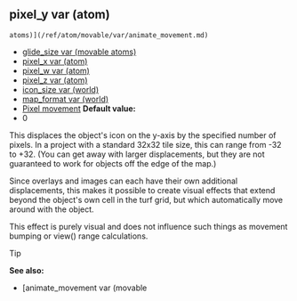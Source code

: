 ## pixel_y var (atom)

    atoms)](/ref/atom/movable/var/animate_movement.md) 
+   [glide_size var (movable atoms)](/ref/atom/movable/var/glide_size.md) 
+   [pixel_x var (atom)](/ref/atom/var/pixel_x.md) 
+   [pixel_w var (atom)](/ref/atom/var/pixel_w.md) 
+   [pixel_z var (atom)](/ref/atom/var/pixel_z.md) 
+   [icon_size var (world)](/ref/world/var/icon_size.md) 
+   [map_format var (world)](/ref/world/var/map_format.md) 
+   [Pixel movement](/ref/%7Bnotes%7D/pixel-movement.md) <!-- -->
**Default value:**
+   0


This displaces the object\'s icon on the y-axis by the
specified number of pixels. In a project with a standard 32x32 tile
size, this can range from -32 to +32. (You can get away with larger
displacements, but they are not guaranteed to work for objects off the
edge of the map.) 

Since overlays and images can each have their
own additional displacements, this makes it possible to create visual
effects that extend beyond the object\'s own cell in the turf grid, but
which automatically move around with the object. 

This effect is
purely visual and does not influence such things as movement bumping or
view() range calculations.

> [!TIP] 
> **See also:**
> +   [animate_movement var (movable